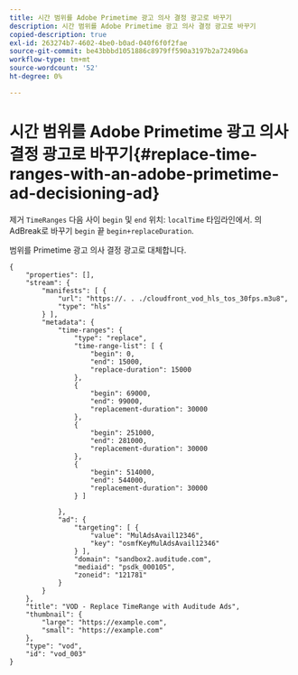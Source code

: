 ```yaml
---
title: 시간 범위를 Adobe Primetime 광고 의사 결정 광고로 바꾸기
description: 시간 범위를 Adobe Primetime 광고 의사 결정 광고로 바꾸기
copied-description: true
exl-id: 263274b7-4602-4be0-b0ad-040f6f0f2fae
source-git-commit: be43bbbd1051886c8979ff590a3197b2a7249b6a
workflow-type: tm+mt
source-wordcount: '52'
ht-degree: 0%

---
```


# 시간 범위를 Adobe Primetime 광고 의사 결정 광고로 바꾸기{#replace-time-ranges-with-an-adobe-primetime-ad-decisioning-ad}

제거 `TimeRanges` 다음 사이 `begin` 및 `end` 위치: `localTime` 타임라인에서. 의 AdBreak로 바꾸기 `begin` 끝 `begin+replaceDuration`.

범위를 Primetime 광고 의사 결정 광고로 대체합니다.

```
{   
    "properties": [],
    "stream": {
        "manifests": [ {
            "url": "https://. . ./cloudfront_vod_hls_tos_30fps.m3u8",
            "type": "hls"
        } ],
        "metadata": {
            "time-ranges": {
                "type": "replace",
                "time-range-list": [ {
                    "begin": 0,
                    "end": 15000,
                    "replace-duration": 15000
                },
                {
                    "begin": 69000,
                    "end": 99000,
                    "replacement-duration": 30000
                },
                {
                    "begin": 251000,
                    "end": 281000,
                    "replacement-duration": 30000
                },
                {
                    "begin": 514000,
                    "end": 544000,
                    "replacement-duration": 30000
                } ]

            },
            "ad": {
                "targeting": [ {
                    "value": "MulAdsAvail12346",
                    "key": "osmfKeyMulAdsAvail12346"
                } ],
                "domain": "sandbox2.auditude.com",
                "mediaid": "psdk_000105",
                "zoneid": "121781"
            }     
        }
    },   
    "title": "VOD - Replace TimeRange with Auditude Ads",
    "thumbnail": {
        "large": "https://example.com",
        "small": "https://example.com"
    },
    "type": "vod",
    "id": "vod_003"
}
```
